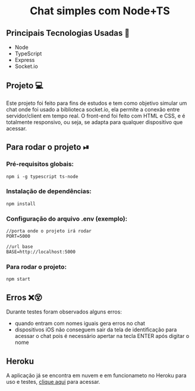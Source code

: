 <h1 align="center">Chat simples com Node+TS</h1>

## Principais Tecnologias Usadas 📓
<ul>
    <li>Node</li>
    <li>TypeScript</li>
    <li>Express</li>
    <li>Socket.io</li>    
</ul>

## Projeto 💻
Este projeto foi feito para fins de estudos e tem como objetivo simular um chat onde foi usado a biblioteca socket.io, ela permite a conexão entre servidor/client em tempo real. O front-end foi feito com HTML e CSS, e é totalmente responsivo, ou seja, se adapta para qualquer dispositivo que acessar.

## Para rodar o projeto ⏯
### Pré-requisitos globais:
```npm i -g typescript ts-node```

### Instalação de dependências:
```npm install```

### Configuração do arquivo .env (exemplo):
```
//porta onde o projeto irá rodar
PORT=5000

//url base
BASE=http://localhost:5000
```

### Para rodar o projeto:
```npm start```

## Erros ❌😵
Durante testes foram observados alguns erros:
<ul>
  <li>quando entram com nomes iguais gera erros no chat</li>
  <li>dispositivos iOS não conseguem sair da tela de identificação para acessar o chat pois é necessário apertar na tecla ENTER após digitar o nome</li>
</ul>

## Heroku
A aplicação já se encontra em nuvem e em funcionameto no Heroku para uso e testes, <a href="https://fierce-caverns-94737.herokuapp.com/">clique aqui</a> para acessar.
